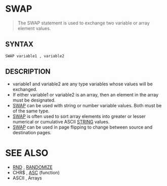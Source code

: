 # SWAP
> The SWAP statement is used to exchange two variable or array element values.

## SYNTAX
`SWAP variable1 , variable2`

## DESCRIPTION
* variable1 and variable2 are any type variables whose values will be exchanged.
* If either variable1 or variable2 is an array, then an element in the array must be designated.
* [SWAP](SWAP.md) can be used with string or number variable values. Both must be of the same type.
* [SWAP](SWAP.md) is often used to sort array elements into greater or lesser numerical or cumulative ASCII [STRING](STRING.md) values.
* [SWAP](SWAP.md) can be used in page flipping to change between source and destination pages.


# SEE ALSO
* [RND](RND.md) , [RANDOMIZE](RANDOMIZE.md)
* CHR$ , [ASC](ASC.md) (function)
* ASCII , Arrays

